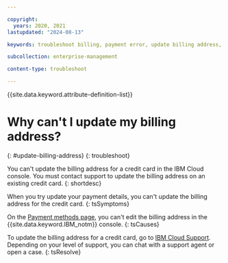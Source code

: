 ```yaml
---

copyright:
  years: 2020, 2021
lastupdated: "2024-08-13"

keywords: troubleshoot billing, payment error, update billing address, billing address

subcollection: enterprise-management

content-type: troubleshoot

---
```


{{site.data.keyword.attribute-definition-list}}

# Why can't I update my billing address?
{: #update-billing-address}
{: troubleshoot}

You can't update the billing address for a credit card in the IBM Cloud console. You must contact support to update the billing address on an existing credit card.
{: shortdesc}

When you try update your payment details, you can't update the billing address for the credit card.
{: tsSymptoms}

On the [Payment methods page](/billing/payments), you can't edit the billing address in the {{site.data.keyword.IBM_notm}} console.
{: tsCauses}

To update the billing address for a credit card, go to [IBM Cloud Support](https://cloud.ibm.com/unifiedsupport/supportcenter). Depending on your level of support, you can chat with a support agent or open a case.
{: tsResolve}
